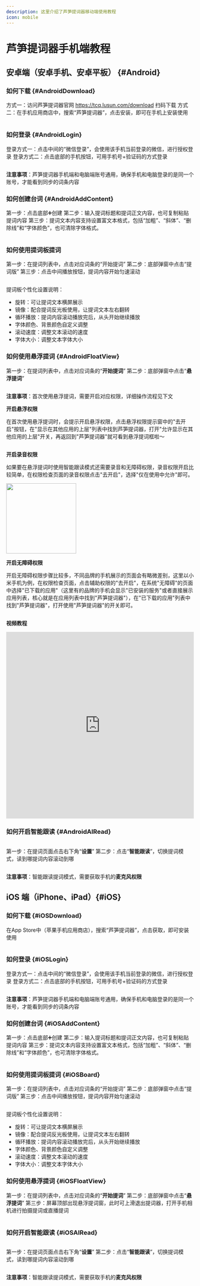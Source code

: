 ```yaml
---
description: 这里介绍了芦笋提词器移动端使用教程
icon: mobile
---
```


# 芦笋提词器手机端教程

## 安卓端（安卓手机、安卓平板） {#Android}

### 如何下载 {#AndroidDownload}

方式一：访问芦笋提词器官网 https://tcq.lusun.com/download 扫码下载
方式二：在手机应用商店中，搜索“芦笋提词器”，点击安装，即可在手机上安装使用

<ImgCenter><img src="/assets/安卓应用商店.png" alt=""></ImgCenter>

### 如何登录 {#AndroidLogin}

登录方式一：点击中间的“微信登录”，会使用该手机当前登录的微信，进行授权登录
登录方式二：点击底部的手机按钮，可用手机号+验证码的方式登录

<ImgCenter><img src="/assets/安卓登录.png" alt=""></ImgCenter>

**注意事项**：芦笋提词器手机端和电脑端账号通用，确保手机和电脑登录的是同一个账号，才能看到同步的词条内容

### 如何创建台词 {#AndroidAddContent}

第一步：点击底部➕创建
第二步：输入提词标题和提词正文内容，也可复制粘贴提词内容
第三步：提词文本内容支持设置富文本格式，包括“加粗”、“斜体”、“删除线”和“字体颜色”，也可清除字体格式。

<ImgCenter><img src="/assets/安卓创建台词.png" alt=""></ImgCenter>

### 如何使用提词板提词

第一步：在提词列表中，点击对应词条的“开始提词”
第二步：底部弹窗中点击“提词版”
第三步：点击中间播放按钮，提词内容开始匀速滚动

<ImgCenter><img src="/assets/安卓提词板提词.png" alt=""></ImgCenter>

提词板个性化设置说明：
- 旋转：可让提词文本横屏展示
- 镜像：配合提词反光板使用，让提词文本左右翻转
- 循环播放：提词内容滚动播放完后，从头开始继续播放
- 字体颜色、背景颜色自定义调整
- 滚动速度：调整文本滚动的速度
- 字体大小：调整文本字体大小

### 如何使用悬浮提词 {#AndroidFloatView}

第一步：在提词列表中，点击对应词条的“**开始提词**”
第二步：底部弹窗中点击“**悬浮提词**”

<ImgCenter><img src="/assets/安卓悬浮提词.png" alt=""></ImgCenter>

**注意事项**：首次使用悬浮提词，需要开启对应权限，详细操作流程见下文

**开启悬浮权限**

在首次使用悬浮提词时，会提示开启悬浮权限，点击悬浮权限提示窗中的"去开启"按钮，在"显示在其他应用的上层"列表中找到芦笋提词器，打开"允许显示在其他应用的上层"开关，再返回到"芦笋提词器"就可看到悬浮提词框啦～

<ImgCenter><img src="/assets/xuanfuquanxian-android.jpg" alt=""></ImgCenter>

**开启录音权限**

如果要在悬浮提词时使用智能跟读模式还需要录音和无障碍权限，录音权限开启比较简单，在权限检查页面的录音权限点击"去开启"，选择"仅在使用中允许"即可。

<ImgCenter><img src="/assets/20240809-155321.jpg" alt="" width="188"></ImgCenter>

**开启无障碍权限**

开启无障碍权限步骤比较多，不同品牌的手机展示的页面会有略微差别，这里以小米手机为例，在权限检查页面，点击辅助权限的"去开启"，在系统"无障碍"的页面中选择"已下载的应用"（这里有的品牌的手机会显示"已安装的服务"或者直接展示应用列表，核心就是在应用列表中找到"芦笋提词器"），在"已下载的应用"列表中找到"芦笋提词器"，打开使用"芦笋提词器"的开关即可。

<ImgCenter><img src="/assets/wuzhangaiquanxian-android.jpg" alt=""></ImgCenter>

**视频教程**

<iframe src="https://lusun.com/embed/?id=YIEADPtFEeA" width="100%" height="500px" scrolling="no" border="0" frameborder="no" framespacing="0" allowfullscreen="true"></iframe>

### 如何开启智能跟读 {#AndroidAIRead}

<ImgCenter><img src="/assets/安卓智能跟读.gif" alt=""></ImgCenter>

第一步：在提词页面点击右下角“**设置**”
第二步：点击“**智能跟读**”，切换提词模式，读到哪提词内容滚动到哪

<ImgCenter><img src="/assets/安卓智能跟读设置.png" alt=""></ImgCenter>

**注意事项**：智能跟读提词模式，需要获取手机的**麦克风权限**

## iOS 端（iPhone、iPad）{#iOS}

### 如何下载 {#iOSDownload}

在App Store中（苹果手机应用商店），搜索“芦笋提词器”，点击获取，即可安装使用

<ImgCenter><img src="/assets/iOS下载.png" alt=""></ImgCenter>

### 如何登录 {#iOSLogin}

登录方式一：点击中间的“微信登录”，会使用该手机当前登录的微信，进行授权登录
登录方式二：点击底部的手机按钮，可用手机号+验证码的方式登录

<ImgCenter><img src="/assets/iOS登录.png" alt=""></ImgCenter>

**注意事项**：芦笋提词器手机端和电脑端账号通用，确保手机和电脑登录的是同一个账号，才能看到同步的词条内容

### 如何创建台词 {#iOSAddContent}

第一步：点击底部➕创建
第二步：输入提词标题和提词正文内容，也可复制粘贴提词内容
第三步：提词文本内容支持设置富文本格式，包括“加粗”、“斜体”、“删除线”和“字体颜色”，也可清除字体格式。

<ImgCenter><img src="/assets/iOS创建台词.png" alt=""></ImgCenter>

### 如何使用提词板提词 {#iOSBoard}

第一步：在提词列表中，点击对应词条的“开始提词”
第二步：底部弹窗中点击“提词版”
第三步：点击中间播放按钮，提词内容开始匀速滚动

<ImgCenter><img src="/assets/iOS提词板提词.png" alt=""></ImgCenter>

提词板个性化设置说明：
- 旋转：可让提词文本横屏展示
- 镜像：配合提词反光板使用，让提词文本左右翻转
- 循环播放：提词内容滚动播放完后，从头开始继续播放
- 字体颜色、背景颜色自定义调整
- 滚动速度：调整文本滚动的速度
- 字体大小：调整文本字体大小

### 如何使用悬浮提词 {#iOSFloatView}

第一步：在提词列表中，点击对应词条的“**开始提词**”
第二步：底部弹窗中点击“**悬浮提词**”
第三步：屏幕顶部出现悬浮提词窗，此时可上滑退出提词器，打开手机相机进行拍摄提词或直播提词

<ImgCenter><img src="/assets/iOS悬浮提词.png" alt=""></ImgCenter>

### 如何开启智能跟读 {#iOSAIRead}

<ImgCenter><img src="/assets/iOS智能跟读.gif" alt=""></ImgCenter>

第一步：在提词页面点击右下角“**设置**”
第二步：点击“**智能跟读**”，切换提词模式，读到哪提词内容滚动到哪

<ImgCenter><img src="/assets/iOS智能跟读设置.png" alt=""></ImgCenter>

**注意事项**：智能跟读提词模式，需要获取手机的**麦克风权限**